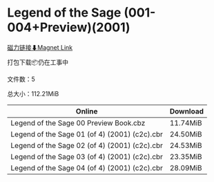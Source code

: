 # Legend of the Sage (001-004+Preview)(2001)

[磁力链接⬇Magnet Link](magnet:?xt=urn:btih:0a8a67c566647820b92d2db68532db1f7e55ab71&dn=Legend%20of%20the%20Sage%20%28001-004%2BPreview%29%282001%29)

打包下载📦仍在工事中

文件数：5

总大小：112.21MiB

Online | Download
--- | ---
Legend of the Sage 00 Preview Book.cbz | 11.74MiB
Legend of the Sage 01 (of 4) (2001) (c2c).cbr | 24.50MiB
Legend of the Sage 02 (of 4) (2001) (c2c).cbr | 24.53MiB
Legend of the Sage 03 (of 4) (2001) (c2c).cbr | 23.35MiB
Legend of the Sage 04 (of 4) (2001) (c2c).cbr | 28.09MiB